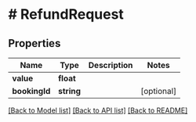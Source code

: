 # # RefundRequest

## Properties

Name | Type | Description | Notes
------------ | ------------- | ------------- | -------------
**value** | **float** |  |
**bookingId** | **string** |  | [optional]

[[Back to Model list]](../../README.md#models) [[Back to API list]](../../README.md#endpoints) [[Back to README]](../../README.md)
